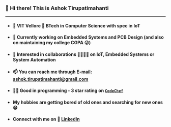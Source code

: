 ### 👋 Hi there! This is Ashok Tirupatimahanti
---
- #### 🏫 VIT Vellore 📖 BTech in Computer Science with spec in IoT
- #### 🔭 Currently working on Embedded Systems and PCB Design (and also on maintaining my college CGPA 😜)
- #### 👯 Interested in collaborations 🫱🏻‍🫲🏻 on IoT, Embedded Systems or System Automation
- #### 📫 You can reach me through E-mail: ashok.tirupatimahanti@gmail.com
- #### 👨‍💻 Good in programming - 3 star rating on [`CodeChef`](https://www.codechef.com/users/hash_oak)
- #### My hobbies are getting bored of old ones and searching for new ones 😁
- #### Connect with me on 🔗 [LinkedIn](https://www.linkedin.com/in/ashok-tirupatimahanti)

<!--
- 🔭 I’m currently working on ...
- 🌱 I’m currently learning ...
- 👯 I’m looking to collaborate on ...
- 🤔 I’m looking for help with ...
- 💬 Ask me about ...
- 📫 How to reach me: ...
- 😄 Pronouns: ...
- ⚡ Fun fact: ...
-->
